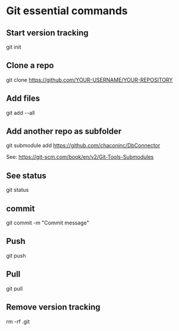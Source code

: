 # Git essential commands 

## Start version tracking
git init

## Clone a repo
git clone https://github.com/YOUR-USERNAME/YOUR-REPOSITORY

## Add files 
git add --all

## Add another repo as subfolder 
git submodule add https://github.com/chaconinc/DbConnector

See: https://git-scm.com/book/en/v2/Git-Tools-Submodules

## See status
git status

## commit 
git commit -m "Commit message"

## Push 
git push

## Pull 
git pull

## Remove version tracking
rm -rf .git
